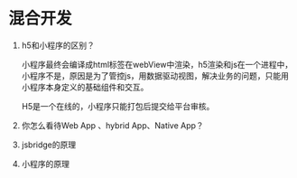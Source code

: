 # 混合开发

1. h5和小程序的区别？

   小程序最终会编译成html标签在webView中渲染，h5渲染和js在一个进程中，小程序不是，原因是为了管控js，用数据驱动视图，解决业务的问题，只能用小程序本身定义的基础组件和交互。

   H5是一个在线的，小程序只能打包后提交给平台审核。

2. 你怎么看待Web App 、hybrid App、Native App？

3. jsbridge的原理

4. 小程序的原理